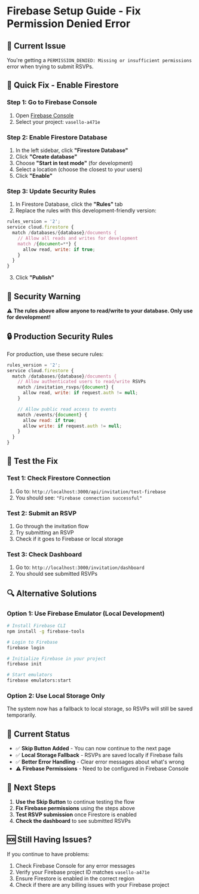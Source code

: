 # Firebase Setup Guide - Fix Permission Denied Error

## 🚨 **Current Issue**

You're getting a `PERMISSION_DENIED: Missing or insufficient permissions` error when trying to submit RSVPs.

## 🔧 **Quick Fix - Enable Firestore**

### Step 1: Go to Firebase Console

1. Open [Firebase Console](https://console.firebase.google.com/)
2. Select your project: `vasello-a471e`

### Step 2: Enable Firestore Database

1. In the left sidebar, click **"Firestore Database"**
2. Click **"Create database"**
3. Choose **"Start in test mode"** (for development)
4. Select a location (choose the closest to your users)
5. Click **"Enable"**

### Step 3: Update Security Rules

1. In Firestore Database, click the **"Rules"** tab
2. Replace the rules with this development-friendly version:

```javascript
rules_version = '2';
service cloud.firestore {
  match /databases/{database}/documents {
    // Allow all reads and writes for development
    match /{document=**} {
      allow read, write: if true;
    }
  }
}
```

3. Click **"Publish"**

## 🚨 **Security Warning**

⚠️ **The rules above allow anyone to read/write to your database. Only use for development!**

## 🔒 **Production Security Rules**

For production, use these secure rules:

```javascript
rules_version = '2';
service cloud.firestore {
  match /databases/{database}/documents {
    // Allow authenticated users to read/write RSVPs
    match /invitation_rsvps/{document} {
      allow read, write: if request.auth != null;
    }

    // Allow public read access to events
    match /events/{document} {
      allow read: if true;
      allow write: if request.auth != null;
    }
  }
}
```

## 🧪 **Test the Fix**

### Test 1: Check Firestore Connection

1. Go to: `http://localhost:3000/api/invitation/test-firebase`
2. You should see: `"Firebase connection successful"`

### Test 2: Submit an RSVP

1. Go through the invitation flow
2. Try submitting an RSVP
3. Check if it goes to Firebase or local storage

### Test 3: Check Dashboard

1. Go to: `http://localhost:3000/invitation/dashboard`
2. You should see submitted RSVPs

## 🔍 **Alternative Solutions**

### Option 1: Use Firebase Emulator (Local Development)

```bash
# Install Firebase CLI
npm install -g firebase-tools

# Login to Firebase
firebase login

# Initialize Firebase in your project
firebase init

# Start emulators
firebase emulators:start
```

### Option 2: Use Local Storage Only

The system now has a fallback to local storage, so RSVPs will still be saved temporarily.

## 📱 **Current Status**

- ✅ **Skip Button Added** - You can now continue to the next page
- ✅ **Local Storage Fallback** - RSVPs are saved locally if Firebase fails
- ✅ **Better Error Handling** - Clear error messages about what's wrong
- ⚠️ **Firebase Permissions** - Need to be configured in Firebase Console

## 🎯 **Next Steps**

1. **Use the Skip Button** to continue testing the flow
2. **Fix Firebase permissions** using the steps above
3. **Test RSVP submission** once Firestore is enabled
4. **Check the dashboard** to see submitted RSVPs

## 🆘 **Still Having Issues?**

If you continue to have problems:

1. Check Firebase Console for any error messages
2. Verify your Firebase project ID matches `vasello-a471e`
3. Ensure Firestore is enabled in the correct region
4. Check if there are any billing issues with your Firebase project
